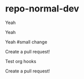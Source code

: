 # repo-normal-dev






Yeah






Yeah






Yeah
#small change

Create a pull request!





















Test org hooks











Create a pull request!
